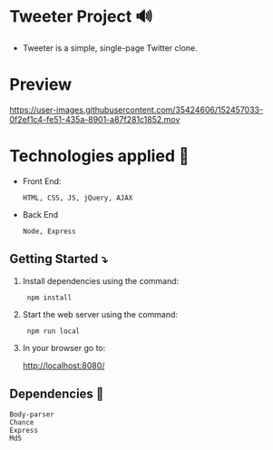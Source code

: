 # Tweeter Project 🔊

- Tweeter is a simple, single-page Twitter clone.

# Preview

https://user-images.githubusercontent.com/35424606/152457033-0f2ef1c4-fe51-435a-8901-a87f281c1852.mov

# Technologies applied 🎒

  - Front End:

        HTML, CSS, JS, jQuery, AJAX

  - Back End
          
        Node, Express

## Getting Started ⤵️

1. Install dependencies using the command: 
  
        npm install
2. Start the web server using the command: 

        npm run local
                  
3. In your browser go to:

    <http://localhost:8080/>

## Dependencies 💾

    Body-parser
    Chance
    Express
    Md5







